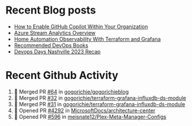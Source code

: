 # Recent Blog posts
<!-- BLOG-POST-LIST:START -->
- [How to Enable GitHub Copilot Within Your Organization](https://www.gogorichie.com/blog/microsoft/githubcopilot-enabling/)
- [Azure Stream Analytics Overview](https://www.gogorichie.com/blog/microsoft/azure-stream-analytics-overview/)
- [Home Automation Observability With Terraform and Grafana](https://www.gogorichie.com/blog/homeautomationobservability/)
- [Recommended DevOps Books](https://www.gogorichie.com/blog/recommendeddevopsbooks/)
- [Devops Days Nashville 2023 Recap](https://www.gogorichie.com/blog/devopsdaysnashville2023recap/)
<!-- BLOG-POST-LIST:END -->


# Recent Github Activity
<!--START_SECTION:activity-->
1. 🎉 Merged PR [#64](https://github.com/gogorichie/gogorichieblog/pull/64) in [gogorichie/gogorichieblog](https://github.com/gogorichie/gogorichieblog)
2. 🎉 Merged PR [#32](https://github.com/gogorichie/terraform-grafana-influxdb-ds-module/pull/32) in [gogorichie/terraform-grafana-influxdb-ds-module](https://github.com/gogorichie/terraform-grafana-influxdb-ds-module)
3. 🎉 Merged PR [#31](https://github.com/gogorichie/terraform-grafana-influxdb-ds-module/pull/31) in [gogorichie/terraform-grafana-influxdb-ds-module](https://github.com/gogorichie/terraform-grafana-influxdb-ds-module)
4. 💪 Opened PR [#4292](https://github.com/MicrosoftDocs/architecture-center/pull/4292) in [MicrosoftDocs/architecture-center](https://github.com/MicrosoftDocs/architecture-center)
5. 💪 Opened PR [#596](https://github.com/meisnate12/Plex-Meta-Manager-Configs/pull/596) in [meisnate12/Plex-Meta-Manager-Configs](https://github.com/meisnate12/Plex-Meta-Manager-Configs)
<!--END_SECTION:activity-->


